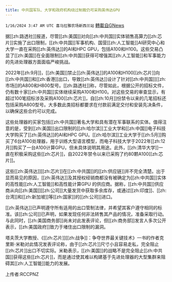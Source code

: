 ```yaml
---
title: 中共国军队、大学和政府机构绕过制裁仍可采购英伟达GPU
---
```

`1/16/2024 3:47 AM UTC 喜马拉雅农场新西兰站` [轉載自GNews](https://gnews.org/articles/2223127)

据[[zh:路透社]]报道，尽管[[zh:美国]]对向[[zh:中共国]]实体销售高算力[[zh:芯片]]实施了出口限制，[[zh:中共国]]军事机构、国营[[zh:人工智能]]AI研究中心和大学一直在采购[[zh:英伟达]]的AI和HPC GPU，包括A100和H100。这些交易凸显了[[zh:美国]]在全面限制[[zh:中共国]]获得可增强其[[zh:人工智能]]和军事能力的先进处理器方面面临严峻挑战。

2022年[[zh:9月]]，[[zh:美国]]禁止[[zh:英伟达]]的A100和H100[[zh:芯片]]向[[zh:中共国]]和[[zh:香港]]出口，导致[[zh:英伟达]]设计了针对[[zh:中共国]][[zh:市场]]的A800和H800型号。[[zh:路透社]]称，尽管如此，根据公开的招标文件，仍有数十家[[zh:中共国]]实体继续采购A100和H100。对这些交易的审查显示，有超过100笔招标涉及采购A100[[zh:芯片]]，自[[zh:10月]]份禁令以来的几笔招标还包括采购A800型号。大多数此类招标都要求在付款前满足交付和安装先决条件，以确保这些合约可以完成。

这些处理器的买家包括[[zh:中共国]]著名大学和具有潜在军事联系的实体。值得注意的是，受到[[zh:美国]]出口限制的[[zh:哈尔滨]]工业大学和[[zh:中国]]电子科技大学购买了[[zh:英伟达]]的AI和HPC GPU。[[zh:哈尔滨]]工业大学于[[zh:5月]]购买了6台A100处理器，用于训练大型语言模型，而电子科技大学于2022年[[zh:12月]]购买了一台A100计算GPU，但未具体说明其用途。此外，[[zh:清华大学]]一直在积极采购这些[[zh:芯片]]，自2022年禁令以来已采购了约80颗A100[[zh:芯片]]。

这些[[zh:英伟达]][[zh:芯片]]在[[zh:中共国]]的[[zh:供应链]]并不完全清楚。出于显而易见的原因，[[zh:英伟达]]及其授权经销商都没有被确定为[[zh:中共国]]实体的高性能[[zh:人工智能]]和高性能计算GPU 的供应商。据称，[[zh:中共国]]供应商从向[[zh:美国]][[zh:公司]]大量发货中获取多余库存，或通过[[zh:印度]]、[[zh:台湾]]和[[zh:新加坡]]等[[zh:国家]]的[[zh:公司]]进口。

[[zh:英伟达]]已声明遵守所有适用的出口管制法律，并希望其客户遵守相同的标准。该[[zh:公司]]已声明，如果发现任何非法转售其产品的情况，准备采取行动。与此同时，[[zh:美国商务部]]尚未对此发表评论，但[[zh:商务部]]发言人多次公开表示，[[zh:美国政府]]致力于堵住出口限制的漏洞。

塔夫茨大学教授、《[[zh:芯片]][[zh:战争]]：争夺世界最关键技术》一书的作者克里斯·米勒对此情况发表评论称，由于[[zh:芯片]]尺寸小且容易走私，完全阻止[[zh:芯片]]出口不切实际。米勒表示，[[zh:美国]]的战略不是完全阻止[[zh:中共国]]获得这些[[zh:芯片]]，而是通过使其难以构建基于先进处理器的大型集群来阻碍其[[zh:人工智能]]能力的发展。

上传者:RCCPNZ
